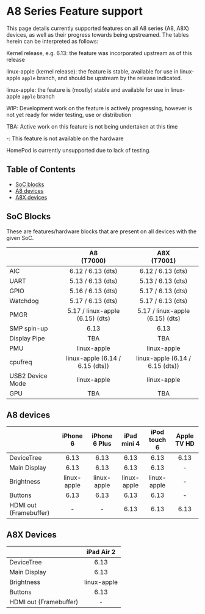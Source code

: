 # A8 Series Feature support

This page details currently supported features on all A8 series (A8, A8X) devices, as well as their progress towards being upstreamed.
The tables herein can be interpreted as follows:

Kernel release, e.g. 6.13: the feature was incorporated upstream as of this release

linux-apple (kernel release): the feature is stable, available for use in linux-apple `apple` branch, and should be upstream by the release indicated.

linux-apple: the feature is (mostly) stable and available for use in linux-apple `apple` branch

WIP: Development work on the feature is actively progressing, however is not yet ready for wider testing, use or distribution

TBA: Active work on this feature is not being undertaken at this time

-: This feature is not available on the hardware

HomePod is currently unsupported due to lack of testing.

## Table of Contents

- [SoC blocks](#soc-blocks)
- [A8 devices](#a8-devices)
- [A8X devices](#a8x-devices)


## SoC Blocks

These are features/hardware blocks that are present on all devices with the given SoC.

|                  | A8<br>(T7000)                   | A8X<br>(T7001)                   |
|------------------|:-------------------------------:|:--------------------------------:|
| AIC              | 6.12 / 6.13 (dts)               | 6.12 / 6.13 (dts)                |
| UART             | 5.13 / 6.13 (dts)               | 5.13 / 6.13 (dts)                |
| GPIO             | 5.16 / 6.13 (dts)               | 5.17 / 6.13 (dts)                |
| Watchdog         | 5.17 / 6.13 (dts)               | 5.17 / 6.13 (dts)                |
| PMGR             | 5.17 / linux-apple (6.15) (dts) | 5.17 / linux-apple (6.15) (dts)  |
| SMP spin-up      | 6.13                            | 6.13                             |
| Display Pipe     | TBA                             | TBA                              |
| PMU              | linux-apple                     | linux-apple                      |
| cpufreq          | linux-apple (6.14 / 6.15 (dts)) | linux-apple (6.14 / 6.15 (dts))  |
| USB2 Device Mode | linux-apple                     | linux-apple                      |
| GPU              | TBA                             | TBA                              |

## A8 devices

|                        | iPhone 6    | iPhone 6 Plus | iPad mini 4  | iPod touch 6 | Apple TV HD |
|------------------------|:-----------:|:-------------:|:------------:|:------------:|:-----------:|
| DeviceTree             | 6.13        | 6.13          | 6.13         | 6.13         | 6.13        |
| Main Display           | 6.13        | 6.13          | 6.13         | 6.13         | -           |
| Brightness             | linux-apple | linux-apple   | linux-apple  | linux-apple  | -           |
| Buttons                | 6.13        | 6.13          | 6.13         | 6.13         | -           |
| HDMI out (Framebuffer) | -           | -             | 6.13         | 6.13         | 6.13        |


## A8X Devices

|                        | iPad Air 2  |
|------------------------|:-----------:|
| DeviceTree             | 6.13        |
| Main Display           | 6.13        |
| Brightness             | linux-apple |
| Buttons                | 6.13        |
| HDMI out (Framebuffer) | -           |
